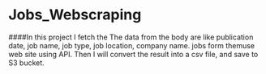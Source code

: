 # Jobs_Webscraping
####In this project I fetch the The data from the body are like publication date, job name, job type, job location, company name. jobs form themuse web site using API. Then I will convert the result into a csv file, and save to S3 bucket.
